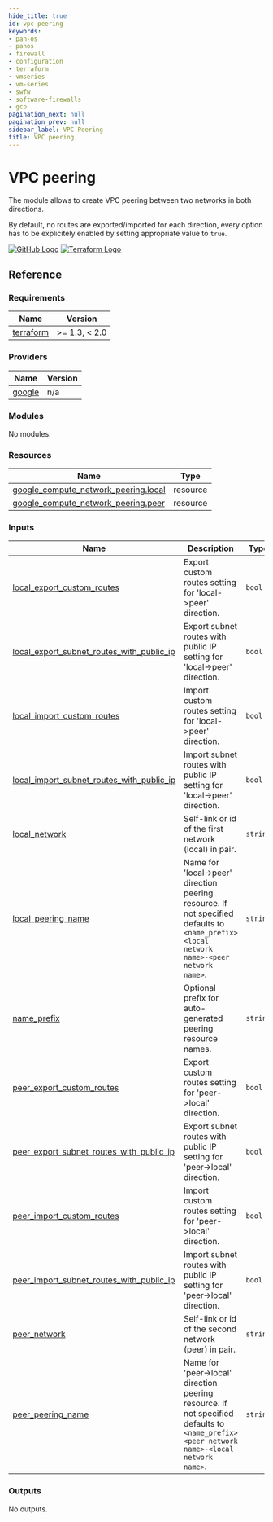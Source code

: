 ```yaml
---
hide_title: true
id: vpc-peering
keywords:
- pan-os
- panos
- firewall
- configuration
- terraform
- vmseries
- vm-series
- swfw
- software-firewalls
- gcp
pagination_next: null
pagination_prev: null
sidebar_label: VPC Peering
title: VPC peering
---
```


# VPC peering

The module allows to create VPC peering between two networks in both directions.

By default, no routes are exported/imported for each direction, every option has to be explicitely enabled by setting appropriate value to `true`.

[![GitHub Logo](/img/view_on_github.png)](https://github.com/PaloAltoNetworks/terraform-google-swfw-modules/tree/main/modules/vpc-peering) [![Terraform Logo](/img/view_on_terraform_registry.png)](https://registry.terraform.io/modules/PaloAltoNetworks/swfw-modules/google/latest/submodules/vpc-peering)

## Reference
<!-- BEGINNING OF PRE-COMMIT-TERRAFORM DOCS HOOK -->
### Requirements

| Name | Version |
|------|---------|
| <a name="requirement_terraform"></a> [terraform](#requirement\_terraform) | >= 1.3, < 2.0 |

### Providers

| Name | Version |
|------|---------|
| <a name="provider_google"></a> [google](#provider\_google) | n/a |

### Modules

No modules.

### Resources

| Name | Type |
|------|------|
| [google_compute_network_peering.local](https://registry.terraform.io/providers/hashicorp/google/latest/docs/resources/compute_network_peering) | resource |
| [google_compute_network_peering.peer](https://registry.terraform.io/providers/hashicorp/google/latest/docs/resources/compute_network_peering) | resource |

### Inputs

| Name | Description | Type | Default | Required |
|------|-------------|------|---------|:--------:|
| <a name="input_local_export_custom_routes"></a> [local\_export\_custom\_routes](#input\_local\_export\_custom\_routes) | Export custom routes setting for 'local->peer' direction. | `bool` | `false` | no |
| <a name="input_local_export_subnet_routes_with_public_ip"></a> [local\_export\_subnet\_routes\_with\_public\_ip](#input\_local\_export\_subnet\_routes\_with\_public\_ip) | Export subnet routes with public IP setting for 'local->peer' direction. | `bool` | `false` | no |
| <a name="input_local_import_custom_routes"></a> [local\_import\_custom\_routes](#input\_local\_import\_custom\_routes) | Import custom routes setting for 'local->peer' direction. | `bool` | `false` | no |
| <a name="input_local_import_subnet_routes_with_public_ip"></a> [local\_import\_subnet\_routes\_with\_public\_ip](#input\_local\_import\_subnet\_routes\_with\_public\_ip) | Import subnet routes with public IP setting for 'local->peer' direction. | `bool` | `false` | no |
| <a name="input_local_network"></a> [local\_network](#input\_local\_network) | Self-link or id of the first network (local) in pair. | `string` | n/a | yes |
| <a name="input_local_peering_name"></a> [local\_peering\_name](#input\_local\_peering\_name) | Name for 'local->peer' direction peering resource. If not specified defaults to `<name_prefix><local network name>-<peer network name>`. | `string` | `null` | no |
| <a name="input_name_prefix"></a> [name\_prefix](#input\_name\_prefix) | Optional prefix for auto-generated peering resource names. | `string` | `""` | no |
| <a name="input_peer_export_custom_routes"></a> [peer\_export\_custom\_routes](#input\_peer\_export\_custom\_routes) | Export custom routes setting for 'peer->local' direction. | `bool` | `false` | no |
| <a name="input_peer_export_subnet_routes_with_public_ip"></a> [peer\_export\_subnet\_routes\_with\_public\_ip](#input\_peer\_export\_subnet\_routes\_with\_public\_ip) | Export subnet routes with public IP setting for 'peer->local' direction. | `bool` | `false` | no |
| <a name="input_peer_import_custom_routes"></a> [peer\_import\_custom\_routes](#input\_peer\_import\_custom\_routes) | Import custom routes setting for 'peer->local' direction. | `bool` | `false` | no |
| <a name="input_peer_import_subnet_routes_with_public_ip"></a> [peer\_import\_subnet\_routes\_with\_public\_ip](#input\_peer\_import\_subnet\_routes\_with\_public\_ip) | Import subnet routes with public IP setting for 'peer->local' direction. | `bool` | `false` | no |
| <a name="input_peer_network"></a> [peer\_network](#input\_peer\_network) | Self-link or id of the second network (peer) in pair. | `string` | n/a | yes |
| <a name="input_peer_peering_name"></a> [peer\_peering\_name](#input\_peer\_peering\_name) | Name for 'peer->local' direction peering resource. If not specified defaults to `<name_prefix><peer network name>-<local network name>`. | `string` | `null` | no |

### Outputs

No outputs.
<!-- END OF PRE-COMMIT-TERRAFORM DOCS HOOK -->